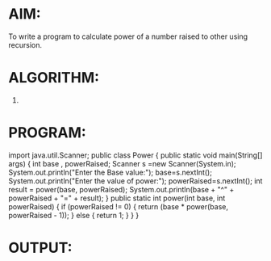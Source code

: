 # AIM:
  To write a program to calculate power of a number raised to other using recursion.
 
# ALGORITHM:
  1.
  
  
  
  
  
  
  
  
 # PROGRAM:
   import java.util.Scanner;
   public class Power
   {
      public static void main(String[] args)
      {
        int base , powerRaised;
        Scanner s =new Scanner(System.in);
        System.out.println("Enter the Base value:");
        base=s.nextInt();
        System.out.println("Enter the value of power:");
        powerRaised=s.nextInt();
        int result = power(base, powerRaised);
        System.out.println(base + "^" + powerRaised + "=" + result);
      }
      public static int power(int base, int powerRaised)
      {
        if (powerRaised != 0)
        {
            return (base * power(base, powerRaised - 1));
        }
        else
        {
            return 1;
        }
      }
  }
  
 # OUTPUT:
 
